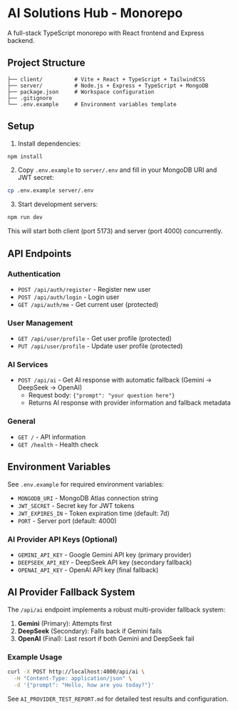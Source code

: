 # AI Solutions Hub - Monorepo

A full-stack TypeScript monorepo with React frontend and Express backend.

## Project Structure

```
├── client/          # Vite + React + TypeScript + TailwindCSS
├── server/          # Node.js + Express + TypeScript + MongoDB
├── package.json     # Workspace configuration
├── .gitignore
└── .env.example     # Environment variables template
```

## Setup

1. Install dependencies:
```bash
npm install
```

2. Copy `.env.example` to `server/.env` and fill in your MongoDB URI and JWT secret:
```bash
cp .env.example server/.env
```

3. Start development servers:
```bash
npm run dev
```

This will start both client (port 5173) and server (port 4000) concurrently.

## API Endpoints

### Authentication
- `POST /api/auth/register` - Register new user
- `POST /api/auth/login` - Login user
- `GET /api/auth/me` - Get current user (protected)

### User Management
- `GET /api/user/profile` - Get user profile (protected)
- `PUT /api/user/profile` - Update user profile (protected)

### AI Services
- `POST /api/ai` - Get AI response with automatic fallback (Gemini → DeepSeek → OpenAI)
  - Request body: `{"prompt": "your question here"}`
  - Returns AI response with provider information and fallback metadata

### General
- `GET /` - API information
- `GET /health` - Health check

## Environment Variables

See `.env.example` for required environment variables:
- `MONGODB_URI` - MongoDB Atlas connection string
- `JWT_SECRET` - Secret key for JWT tokens
- `JWT_EXPIRES_IN` - Token expiration time (default: 7d)
- `PORT` - Server port (default: 4000)

### AI Provider API Keys (Optional)
- `GEMINI_API_KEY` - Google Gemini API key (primary provider)
- `DEEPSEEK_API_KEY` - DeepSeek API key (secondary fallback)
- `OPENAI_API_KEY` - OpenAI API key (final fallback)

## AI Provider Fallback System

The `/api/ai` endpoint implements a robust multi-provider fallback system:

1. **Gemini** (Primary): Attempts first
2. **DeepSeek** (Secondary): Falls back if Gemini fails
3. **OpenAI** (Final): Last resort if both Gemini and DeepSeek fail

### Example Usage
```bash
curl -X POST http://localhost:4000/api/ai \
  -H "Content-Type: application/json" \
  -d '{"prompt": "Hello, how are you today?"}'
```

See `AI_PROVIDER_TEST_REPORT.md` for detailed test results and configuration.